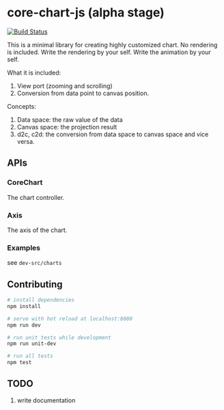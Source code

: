 # core-chart-js (alpha stage)

[![Build Status](https://travis-ci.org/BrianSo/core-chart.svg?branch=master)](https://travis-ci.org/BrianSo/core-chart)

This is a minimal library for creating highly customized chart. No rendering is included. Write the rendering by your self. Write the animation by your self.

What it is included:  
1. View port (zooming and scrolling)
2. Conversion from data point to canvas position.

Concepts:  
1. Data space: the raw value of the data
2. Canvas space: the projection result
3. d2c, c2d: the conversion from data space to canvas space and vice versa.

## APIs
### CoreChart
The chart controller.

### Axis
The axis of the chart. 

### Examples
see `dev-src/charts`

## Contributing

``` bash
# install dependencies
npm install

# serve with hot reload at localhost:8080
npm run dev

# run unit tests while development
npm run unit-dev

# run all tests
npm test
```

## TODO
1. write documentation
